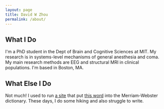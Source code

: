 ```yaml
---
layout: page
title: David W Zhou
permalink: /about/
---
```


## What I Do
I'm a PhD student in the Dept of Brain and Cognitive Sciences at MIT. My research is in systems-level mechanisms of general anesthesia and coma. My main research methods are EEG and structural MRI in clinical populations. I'm based in Boston, MA.

## What Else I Do
Not much! I used to run [a site](http://microaggressions.com) that put [this word](https://www.merriam-webster.com/dictionary/microaggression) into the Merriam-Webster dictionary. These days, I do some hiking and also struggle to write.
